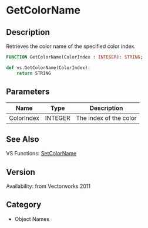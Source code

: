 # GetColorName

## Description
Retrieves the color name of the specified color index.

```pascal
FUNCTION GetColorName(ColorIndex : INTEGER): STRING;
```

```python
def vs.GetColorName(ColorIndex):
    return STRING
```

## Parameters
|Name|Type|Description|
|---|---|---|
|ColorIndex|INTEGER|The index of the color|

## See Also
VS Functions:
[SetColorName](SetColorName.md)

## Version
Availability: from Vectorworks 2011

## Category
* Object Names

